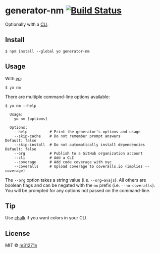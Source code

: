 # generator-nm [![Build Status](https://travis-ci.org/2players/generator-nm.svg?branch=master)](https://travis-ci.org/2players/generator-nm)

Optionally with a [CLI](http://en.wikipedia.org/wiki/Command-line_interface).

## Install

```
$ npm install --global yo generator-nm
```


## Usage

With [yo](https://github.com/yeoman/yo):

```
$ yo nm
```

There are multiple command-line options available:

```
$ yo nm --help

  Usage:
	yo nm [options]

  Options:
	--help          # Print the generator's options and usage
	--skip-cache    # Do not remember prompt answers                      Default: false
	--skip-install  # Do not automatically install dependencies           Default: false
	--org           # Publish to a GitHub organization account
	--cli           # Add a CLI
	--coverage      # Add code coverage with nyc
	--coveralls     # Upload coverage to coveralls.io (implies --coverage)
```

The `--org` option takes a string value (i.e. `--org=avajs`). All others are boolean flags and can be negated with the `no` prefix (i.e. `--no-coveralls`). You will be prompted for any options not passed on the command-line.


## Tip

Use [chalk](https://github.com/sindresorhus/chalk) if you want colors in your CLI.


## License

MIT © [m31271n](https://index.m31271n.com)
